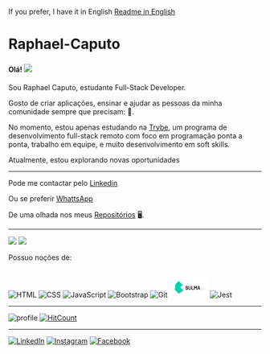 If you prefer, I have it in English [Readme in English](https://github.com/RaphaelCaputo2/RaphaelCaputo2/blob/main/english.md)
# Raphael-Caputo

###  <h4> Olá! <img src="https://raw.githubusercontent.com/verma-anushka/verma-anushka/master/gifs/wave.gif" width="30px"></h4>

Sou Raphael Caputo, estudante Full-Stack Developer.

Gosto de criar aplicações, ensinar e ajudar as pessoas da minha comunidade sempre que precisam: :handshake:.

No momento, estou apenas estudando na [Trybe](www.betrybe.com), um programa de desenvolvimento full-stack remoto com foco em programação ponta a ponta, trabalho em equipe, e muito desenvolvimento em soft skills. 


Atualmente, estou explorando novas oportunidades
<hr>

Pode me contactar pelo [Linkedin](https://www.linkedin.com/in/raphael-caputo/)


Ou se preferir [WhattsApp](https://api.whatsapp.com/send?phone=5524981304732)

De uma olhada nos meus [Repositórios](https://github.com/RaphaelCaputo2?tab=repositories) :desktop_computer:.

<hr>

<p align="left">
  
  <img src="https://github-readme-stats.vercel.app/api?username=raphaelcaputo2&hide=stars&show_icons=true&theme=gotham&line_height=32">
  <img src="https://github-readme-stats.vercel.app/api/top-langs/?username=raphaelcaputo2&count_private=true&theme=gotham">

</p>
Possuo noções de:
<br><br>

<p >
  <span  class="d-flex">
    <img title="HTML" alt="HTML" height=40 src="https://www.w3.org/html/logo/downloads/HTML5_Badge_256.png">
    <img title="CSS" alt="CSS" height=40
      src="https://www.kindpng.com/picc/m/464-4640184_css3-png-download-css-icon-transparent-png.png">
    <img title="JavaScript" alt="JavaScript" height=40
      src="https://upload.wikimedia.org/wikipedia/commons/thumb/9/99/Unofficial_JavaScript_logo_2.svg/600px-Unofficial_JavaScript_logo_2.svg.png">
    <img title="Bootstrap" alt="Bootstrap" height=40
      src="https://upload.wikimedia.org/wikipedia/commons/thumb/b/b2/Bootstrap_logo.svg/480px-Bootstrap_logo.svg.png">
    <img title="Git" alt="Git" height=40 src="https://git-scm.com/images/logos/downloads/Git-Icon-1788C.png">
    <img title="Bulma" alt="Bulma" height=40 src="https://raw.githubusercontent.com/jgthms/bulma/master/docs/images/bulma-banner.png">
    <img title="Jest" alt="Jest" height=40 src="https://jestjs.io/img/jest.png">
  </span>
</p>

<hr>

​![profile](https://komarev.com/ghpvc/?username=RaphaelCaputo2)
[![HitCount](http://hits.dwyl.com/RaphaelCaputo2/{project}.svg)](http://hits.dwyl.com/RaphaelCaputo2/{project})




<hr>
<a href="https://www.linkedin.com/in/raphael-caputo/" target="_blank"><img src="https://img.shields.io/badge/LinkedIn-%230077B5.svg?&style=flat-square&logo=linkedin&logoColor=white" alt="LinkedIn"></a>
<a href="https://www.instagram.com/raphascaputo/" target="_blank"><img src="https://img.shields.io/badge/Instagram-%23E4405F.svg?&style=flat-square&logo=instagram&logoColor=white" alt="Instagram"></a>
<a href="https://www.facebook.com/faelcaputo/" target="_blank"><img src="https://img.shields.io/badge/Facebook-%231877F2.svg?&style=flat-square&logo=facebook&logoColor=white" alt="Facebook"></a>

